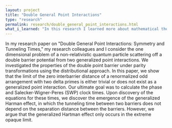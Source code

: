 ```yaml
---
layout: project
title: "Double General Point Interactions"
type: "research"
permalink: research/double_general_point_interactions.html
what_i_learned: "In this research I learned more about mathematical theoretical quantum physics, the process of calculating two types of quantum tunneling times, and the research process overall."
---
```

In my research paper on "Double General Point Interactions: Symmetry and Tunneling Times," my research colleagues and I consider the one dimensional problem of a non-relativistic quantum particle scattering off a double barrier potential from two generalized point interactions. We investigated the properties of the double point barrier under parity transformations using the distributional approach. In this paper, we show that the limit of the zero interbarrier distance of a renormalized odd arrangement with two delta primes is either trivial or does not exist as a generalized point interaction. Our ultimate goal was to calculate the phase and Salecker-Wigner-Peres (SWP) clock times. Upon discovery of the equations for these times, we discover the emergence of the generalized Harman effect, in which the tunneling time between two barriers does not depend on the separation distance between the barriers. However, we argue that the generalized Hartman effect only occurs in the extreme opaque limit.